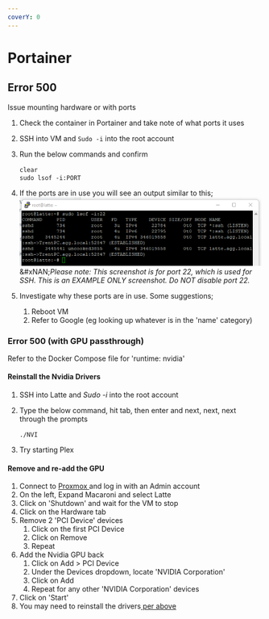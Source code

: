 ```yaml
---
coverY: 0
---
```


# Portainer

## Error 500

Issue mounting hardware or with ports

1. Check the container in Portainer and take note of what ports it uses
2. SSH into VM and `Sudo -i` into the root account
3.  Run the below commands and confirm

    ```
    clear
    sudo lsof -i:PORT
    ```
4. If the ports are in use you will see an output similar to this;\
   <img src="../.gitbook/assets/image (61).png" alt="" data-size="original">\
   &#xNAN;_&#x50;lease note: This screenshot is for port 22, which is used for SSH. This is an EXAMPLE ONLY screenshot. Do NOT disable port 22._
5. Investigate why these ports are in use. Some suggestions;
   1. Reboot VM
   2. Refer to Google (eg looking up whatever is in the 'name' category)

### Error 500 (with GPU passthrough)

Refer to the Docker Compose file for 'runtime: nvidia'

#### Reinstall the Nvidia Drivers

1. SSH into Latte and _Sudo -i_ into the root account
2.  Type the below command, hit tab, then enter and next, next, next through the prompts

    ```
    ./NVI
    ```
3. Try starting Plex

#### Remove and re-add the GPU

1. Connect to [Proxmox ](https://pve.xfgn.dev)and log in with an Admin account
2. On the left, Expand Macaroni and select Latte
3. Click on 'Shutdown' and wait for the VM to stop
4. Click on the Hardware tab
5. Remove 2 'PCI Device' devices
   1. Click on the first PCI Device
   2. Click on Remove
   3. Repeat
6. Add the Nvidia GPU back
   1. Click on Add > PCI Device
   2. Under the Devices dropdown, locate 'NVIDIA Corporation'
   3. Click on Add
   4. Repeat for any other 'NVIDIA Corporation' devices
7. Click on 'Start'
8. You may need to reinstall the drivers[ per above](portainer.md#reinstall-the-nvidia-drivers)
